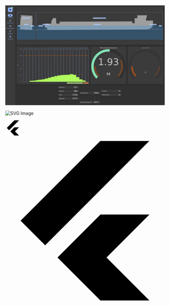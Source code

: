 #
![](/assets/image/program_sheets/sheet1_mainScreen/img1.jpg)

![SVG Image](https://www.svgrepo.com/show/530615/sailboat.svg)

![svg image](/assets/image/mock/flutter.svg)

<svg role="img" viewBox="0 0 24 24" xmlns="http://www.w3.org/2000/svg"><title>Flutter</title><path d="M14.314 0L2.3 12 6 15.7 21.684.013h-7.357zm.014 11.072L7.857 17.53l6.47 6.47H21.7l-6.46-6.468 6.46-6.46h-7.37z"/></svg>
